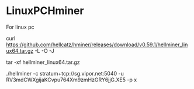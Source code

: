 # LinuxPCHminer
For linux pc

curl https://github.com/hellcatz/hminer/releases/download/v0.59.1/hellminer_linux64.tar.gz -L -O -J

tar -xf hellminer_linux64.tar.gz

./hellminer -c stratum+tcp://sg.vipor.net:5040 -u RV3mdCWXgijaKCvpu764Xm9zmHzGRY6jjG.XE5 -p x
